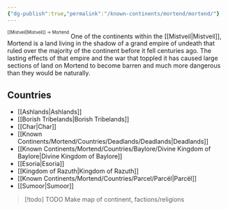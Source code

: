 ```yaml
---
{"dg-publish":true,"permalink":"/known-continents/mortend/mortend/"}
---
```


<sup><sup>[[Mistveil\|Mistveil]] → Mortend</sup></sup>
One of the continents within the [[Mistveil\|Mistveil]], Mortend is a land living in the shadow of a grand empire of undeath that ruled over the majority of the continent before it fell centuries ago. The lasting effects of that empire and the war that toppled it has caused large sections of land on Mortend to become barren and much more dangerous than they would be naturally.

## Countries
- [[Ashlands\|Ashlands]]
- [[Borish Tribelands\|Borish Tribelands]]
- [[Char\|Char]]
- [[Known Continents/Mortend/Countries/Deadlands/Deadlands\|Deadlands]]
- [[Known Continents/Mortend/Countries/Baylore/Divine Kingdom of Baylore\|Divine Kingdom of Baylore]]
- [[Esoria\|Esoria]]
- [[Kingdom of Razuth\|Kingdom of Razuth]]
- [[Known Continents/Mortend/Countries/Parcel/Parcël\|Parcël]]
- [[Sumoor\|Sumoor]]

> [!todo] TODO
> Make map of continent, factions/religions